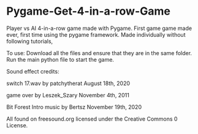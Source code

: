 # Pygame-Get-4-in-a-row-Game

Player vs AI 4-in-a-row game made with Pygame. First game game made ever, first time using the pygame framework. Made individually without following tutorials,




To use:
Download all the files and ensure that they are in the same folder. Run the main python file to start the game.




Sound effect credits:

switch 17.wav by patchytherat
August 18th, 2020

game over by Leszek_Szary
November 4th, 2011

Bit Forest Intro music by Bertsz
November 19th, 2020

All found on freesound.org licensed under the Creative Commons 0 License.
